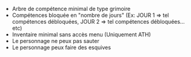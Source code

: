 - Arbre de compétence minimal de type grimoire
- Compétences bloquée en "nombre de jours" (Ex: JOUR 1 => tel compétences débloquées, JOUR 2 => tel compétences débloquées... etc)
- Inventaire minimal sans accès menu (Uniquement ATH)
- Le personnage ne peux pas sauter
- Le personnage peux faire des esquives